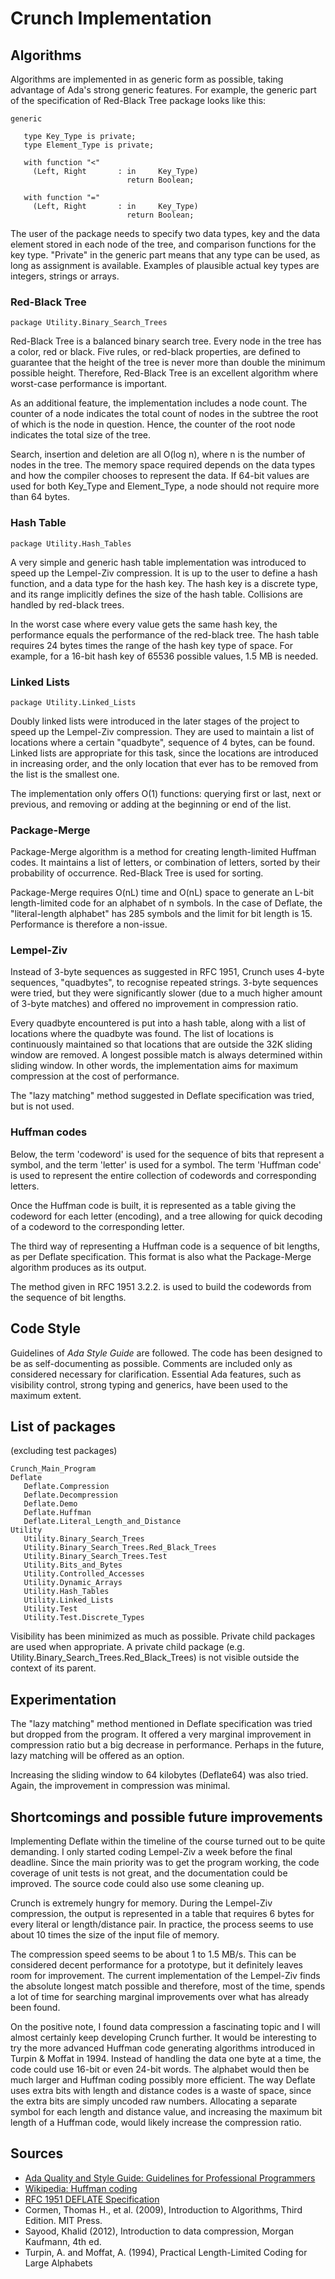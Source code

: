# Crunch Implementation


## Algorithms

Algorithms are implemented in as generic form as possible, taking advantage
of Ada's strong generic features. For example, the generic part
of the specification of Red-Black Tree package looks like this:

    generic
    
       type Key_Type is private;
       type Element_Type is private;
       
       with function "<"
         (Left, Right       : in     Key_Type)
                              return Boolean;
       
       with function "="
         (Left, Right       : in     Key_Type)
                              return Boolean;
   
The user of the package needs to specify two data types, key and the
data element stored in each node of the tree, and comparison functions for
the key type. "Private" in the generic part means that any type can be used,
as long as assignment is available. Examples of plausible actual key types
are integers, strings or arrays.


### Red-Black Tree
    package Utility.Binary_Search_Trees
    
Red-Black Tree is a balanced binary search tree. Every node in the tree has
a color, red or black. Five rules, or red-black properties, are defined to
guarantee that the height of the tree is never more than double the minimum
possible height. Therefore, Red-Black Tree is an excellent algorithm where
 worst-case performance is important.
 
As an additional feature, the implementation includes a node count.
The counter of a node indicates the total count of nodes in the subtree
the root of which is the node in question. Hence, the counter of the root node
indicates the total size of the tree.

Search, insertion and deletion are all O(log n), where n is the number of nodes
in the tree. The memory space required depends on the data types and how
the compiler chooses to represent the data. If 64-bit values are used for both
Key\_Type and Element\_Type, a node should not require more than 64 bytes.


### Hash Table
    package Utility.Hash_Tables

A very simple and generic hash table implementation was introduced to speed up the
Lempel-Ziv compression. It is up to the user to define a hash function, and
a data type for the hash key. The hash key is a discrete type, and its range
implicitly defines the size of the hash table. Collisions are handled by
red-black trees.

In the worst case where every value gets the same hash key, the performance equals
the performance of the red-black tree. The hash table requires 24 bytes times
the range of the hash key type of space. For example, for a 16-bit hash key
of 65536 possible values, 1.5 MB is needed.


### Linked Lists
    package Utility.Linked_Lists
    
Doubly linked lists were introduced in the later stages of the project to speed up
the Lempel-Ziv compression. They are used to maintain a list of locations where a 
certain "quadbyte", sequence of 4 bytes, can be found. Linked lists are appropriate
for this task, since the locations are introduced in increasing order, and the only
location that ever has to be removed from the list is the smallest one.

The implementation only offers O(1) functions: querying first or last,
next or previous, and removing or adding at the beginning or end of the list.


### Package-Merge

Package-Merge algorithm is a method for creating length-limited Huffman codes.
It maintains a list of letters, or combination of letters, sorted by their
probability of occurrence. Red-Black Tree is used for sorting.

Package-Merge requires O(nL) time and O(nL) space to generate an L-bit
length-limited code for an alphabet of n symbols. In the case of Deflate,
the "literal-length alphabet" has 285 symbols and the limit for bit length is 15.
Performance is therefore a non-issue.


### Lempel-Ziv

Instead of 3-byte sequences as suggested in RFC 1951, Crunch uses 4-byte sequences,
"quadbytes", to recognise repeated strings. 3-byte sequences were tried, but they
were significantly slower (due to a much higher amount of 3-byte matches) 
and offered no improvement in compression ratio.

Every quadbyte encountered is put into a hash table, along with a list of locations
where the quadbyte was found. The list of locations is continuously maintained so
that locations that are outside the 32K sliding window are removed.
A longest possible match is always determined within sliding window. In other
words, the implementation aims for maximum compression at the cost of performance.

The "lazy matching" method suggested in Deflate specification was tried, but is
not used.


### Huffman codes

Below, the term 'codeword' is used for the sequence of bits that represent a symbol,
and the term 'letter' is used for a symbol. The term 'Huffman code' is used
to represent the entire collection of codewords and corresponding letters.

Once the Huffman code is built, it is represented as a table giving the codeword
for each letter (encoding), and a tree allowing for quick decoding of a
codeword to the corresponding letter.

The third way of representing a Huffman code is a sequence of
bit lengths, as per Deflate specification. This format is also what the
Package-Merge algorithm produces as its output.

The method given in RFC 1951 3.2.2. is used to build the codewords from the sequence of bit lengths.


## Code Style

Guidelines of *Ada Style Guide* are followed. The code has been designed to
be as self-documenting as possible. Comments are included only as considered
necessary for clarification. Essential Ada features, such as visibility control,
strong typing and generics, have been used to the maximum extent.


## List of packages

(excluding test packages)

    Crunch_Main_Program
    Deflate
       Deflate.Compression
       Deflate.Decompression
       Deflate.Demo
       Deflate.Huffman
       Deflate.Literal_Length_and_Distance
    Utility
       Utility.Binary_Search_Trees
       Utility.Binary_Search_Trees.Red_Black_Trees
       Utility.Binary_Search_Trees.Test
       Utility.Bits_and_Bytes
       Utility.Controlled_Accesses
       Utility.Dynamic_Arrays
       Utility.Hash_Tables
       Utility.Linked_Lists
       Utility.Test
       Utility.Test.Discrete_Types

Visibility has been minimized as much as possible.
Private child packages are used when appropriate. A private child package
(e.g. Utility.Binary\_Search\_Trees.Red\_Black\_Trees)
is not visible outside the context of its parent.


## Experimentation

The "lazy matching" method mentioned in Deflate specification was tried but
dropped from the program. It offered a very marginal improvement in compression
ratio but a big decrease in performance. Perhaps in the future, lazy matching
will be offered as an option.

Increasing the sliding window to 64 kilobytes (Deflate64) was also tried.
Again, the improvement in compression was minimal.


## Shortcomings and possible future improvements

Implementing Deflate within the timeline of the course turned out to be quite
demanding. I only started coding Lempel-Ziv a week before the final deadline.
Since the main priority was to get the program working, the code coverage of unit tests
is not great, and the documentation could be improved. The source code could
also use some cleaning up.

Crunch is extremely hungry for memory. During the Lempel-Ziv compression, the
output is represented in a table that requires 6 bytes for every literal or
length/distance pair. In practice, the process seems to use about 10 times the
size of the input file of memory.

The compression speed seems to be about 1 to 1.5 MB/s. This can be considered
decent performance for a prototype, but it definitely leaves room for improvement.
The current implementation of the 
Lempel-Ziv finds the absolute longest match possible and therefore,
most of the time, spends a lot of time for searching marginal improvements over
what has already been found.

On the positive note, I found data compression a fascinating topic and I will
almost certainly keep developing Crunch further. It would be interesting to
try the more advanced Huffman code generating algorithms introduced in 
Turpin & Moffat in 1994. Instead of handling the data one byte at a time,
the code could use 16-bit or even 24-bit words. The alphabet would then be much larger
and Huffman coding possibly more efficient. The way Deflate uses extra bits with
length and distance codes is a waste of space, since the extra bits are simply
uncoded raw numbers. Allocating a separate symbol for each length and distance
value, and increasing the maximum bit length of a Huffman code, would likely
increase the compression ratio.


## Sources

* [Ada Quality and Style Guide: Guidelines for Professional Programmers](https://en.wikibooks.org/wiki/Ada_Style_Guide)
* [Wikipedia: Huffman coding](https://en.wikipedia.org/wiki/Huffman_coding)
* [RFC 1951 DEFLATE Specification](https://tools.ietf.org/html/rfc1951)
* Cormen, Thomas H., et al. (2009), Introduction to Algorithms, Third Edition. MIT Press.
* Sayood, Khalid (2012), Introduction to data compression, Morgan Kaufmann, 4th ed.
* Turpin, A. and Moffat, A. (1994), Practical Length-Limited Coding for Large Alphabets
